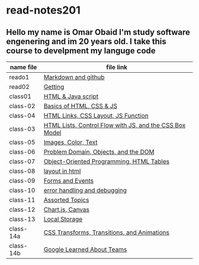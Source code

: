 # read-notes201
## Hello my name is Omar Obaid I'm study software engenering and im 20 years old. I take this course to develpment my languge code


name file | file link 
----------|----------
 reado1   |    [Markdown and github](https://omarobaid1.github.io/read-notes201/reado1)
 read02   |     [Getting](https://omarobaid1.github.io/read-notes201/read02)
 class01  |    [HTML & Java script](https://omarobaid1.github.io/read-notes201/class-01)
 class-02 |    [Basics of HTML, CSS & JS](https://omarobaid1.github.io/read-notes201/class-02)
 class-04 |    [HTML Links, CSS Layout, JS Function](https://omarobaid1.github.io/read-notes201/class-04)
 class-03 |    [HTML Lists, Control Flow with JS, and the CSS Box Model](https://omarobaid1.github.io/read-notes201/class-3)
 class-05 |    [Images, Color, Text](https://omarobaid1.github.io/read-notes201/class-5)
 class-06 |    [Problem Domain, Objects, and the DOM](https://omarobaid1.github.io/read-notes201/class-06)
 class-07 |    [Object-Oriented Programming, HTML Tables](https://omarobaid1.github.io/read-notes201/class-07)
 class-08 |    [layout in html](https://omarobaid1.github.io/read-notes201/calss-08)
 class-09 |    [Forms and Events](https://omarobaid1.github.io/read-notes201/class-09) 
 class-10 |    [error handling and debugging](https://omarobaid1.github.io/read-notes201/class-10)
 class-11 |    [Assorted Topics](https://omarobaid1.github.io/read-notes201/class-11)
 class-12 |    [ Chart.js, Canvas](https://omarobaid1.github.io/read-notes201/class-12)
 class-13 |    [Local Storage](https://omarobaid1.github.io/read-notes201/class-13)
 class-14a|    [CSS Transforms, Transitions, and Animations](https://omarobaid1.github.io/read-notes201/class-14a)
 class-14b|     [Google Learned About Teams](https://omarobaid1.github.io/read-notes201/class-14b)
 